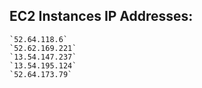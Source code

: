 ## EC2 Instances IP Addresses:

    `52.64.118.6`
    `52.62.169.221`
    `13.54.147.237`
    `13.54.195.124`
    `52.64.173.79`